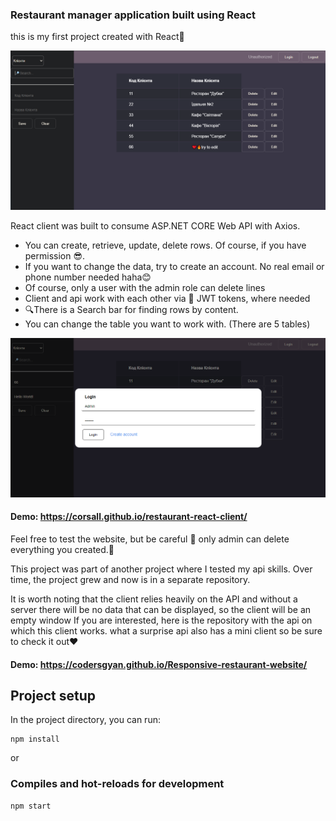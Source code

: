 ### Restaurant manager application built using React
this is my first project created with React🎉

![restaurant_website](https://github.com/corsall/restaurant-react-client/blob/main/restaurant-react-app.png)

React client was built to consume ASP.NET CORE Web API with Axios.
- You can create, retrieve, update, delete rows. Of course, if you have permission 😎.
- If you want to change the data, try to create an account. No real email or phone number needed haha😊
- Of course, only a user with the admin role can delete lines
- Client and api work with each other via 🔑 JWT tokens, where needed
- 🔍There is a Search bar for finding rows by content.
- You can change the table you want to work with. (There are 5 tables)

![restaurant_website](https://github.com/corsall/restaurant-react-client/blob/main/login-example.png)

#### Demo: https://corsall.github.io/restaurant-react-client/

Feel free to test the website, but be careful 🚨 only admin can delete everything you created.🚨

This project was part of another project where I tested my api skills. Over time, the project grew and now is in a separate repository.

It is worth noting that the client relies heavily on the API and without a server there will be no data that can be displayed, so the client will be an empty window
If you are interested, here is the repository with the api on which this client works.
what a surprise api also has a mini client so be sure to check it out❤️
#### Demo: https://codersgyan.github.io/Responsive-restaurant-website/

## Project setup

In the project directory, you can run:

```
npm install
```

or

### Compiles and hot-reloads for development

```
npm start
